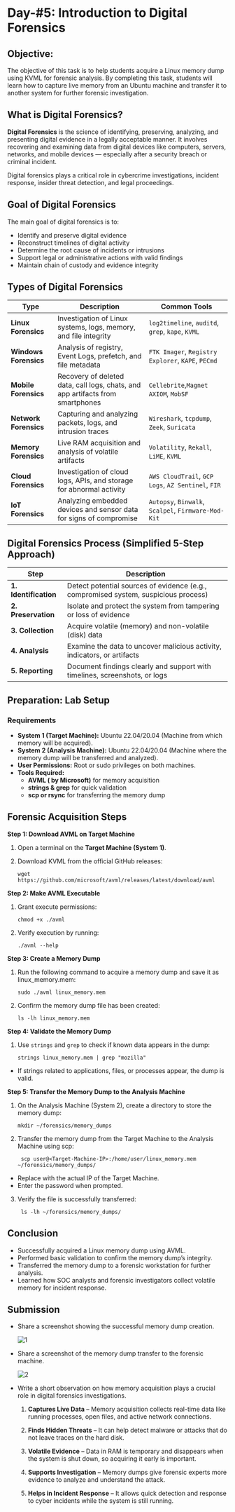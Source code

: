 # Day-#5: Introduction to Digital Forensics

## Objective:
The objective of this task is to help students acquire a Linux memory dump using KVML for forensic analysis. By completing this task, students will learn how to capture live memory from an Ubuntu machine and transfer it to another system for further forensic investigation.

## What is Digital Forensics?
**Digital Forensics** is the science of identifying, preserving, analyzing, and presenting digital evidence in a legally acceptable manner. It involves recovering and examining data from digital devices like computers, servers, networks, and mobile devices — especially after a security breach or criminal incident.

Digital forensics plays a critical role in cybercrime investigations, incident response, insider threat detection, and legal proceedings.

## Goal of Digital Forensics
The main goal of digital forensics is to:

- Identify and preserve digital evidence
- Reconstruct timelines of digital activity
- Determine the root cause of incidents or intrusions
- Support legal or administrative actions with valid findings
- Maintain chain of custody and evidence integrity

## Types of Digital Forensics

|Type	|Description|	Common Tools|
|------|------|------|
|**Linux Forensics**	|Investigation of Linux systems, logs, memory, and file integrity|	`log2timeline`, `auditd`, `grep`, `kape`, `KVML`|
|**Windows Forensics**	|Analysis of registry, Event Logs, prefetch, and file metadata	|`FTK Imager`, `Registry Explorer`, `KAPE`, `PECmd`|
|**Mobile Forensics**	|Recovery of deleted data, call logs, chats, and app artifacts from smartphones	|`Cellebrite`,`Magnet AXIOM`, `MobSF`|
|**Network Forensics**	|Capturing and analyzing packets, logs, and intrusion traces	|`Wireshark`, `tcpdump`, `Zeek`, `Suricata`|
|**Memory Forensics**|	Live RAM acquisition and analysis of volatile artifacts	|`Volatility`, `Rekall`, `LiME`, `KVML`|
|**Cloud Forensics**	|Investigation of cloud logs, APIs, and storage for abnormal activity	|`AWS CloudTrail`, `GCP Logs`, `AZ Sentinel`, `FIR`|
|**IoT Forensics**	|Analyzing embedded devices and sensor data for signs of compromise|	`Autopsy`, `Binwalk`, `Scalpel`, `Firmware-Mod-Kit`|

## Digital Forensics Process (Simplified 5-Step Approach)
|Step	|Description|
|------|------|
|**1. Identification**	|Detect potential sources of evidence (e.g., compromised system, suspicious process)|
|**2. Preservation**	|Isolate and protect the system from tampering or loss of evidence|
|**3. Collection**	|Acquire volatile (memory) and non-volatile (disk) data|
|**4. Analysis**	|Examine the data to uncover malicious activity, indicators, or artifacts|
|**5. Reporting**	|Document findings clearly and support with timelines, screenshots, or logs|

## Preparation: Lab Setup
### Requirements
- **System 1 (Target Machine):** Ubuntu 22.04/20.04 (Machine from which memory will be acquired).
- **System 2 (Analysis Machine):** Ubuntu 22.04/20.04 (Machine where the memory dump will be transferred and analyzed).
- **User Permissions:** Root or sudo privileges on both machines.
- **Tools Required:**
     - **AVML ( by Microsoft)** for memory acquisition
     - **strings & grep** for quick validation
     - **scp or rsync** for transferring the memory dump

## Forensic Acquisition Steps
**Step 1: Download AVML on Target Machine**
1. Open a terminal on the **Target Machine (System 1)**.
2. Download KVML from the official GitHub releases:

       wget https://github.com/microsoft/avml/releases/latest/download/avml

**Step 2: Make AVML Executable**
1. Grant execute permissions:

       chmod +x ./avml

2. Verify execution by running:

       ./avml --help

**Step 3: Create a Memory Dump**

1. Run the following command to acquire a memory dump and save it as linux_memory.mem:

       sudo ./avml linux_memory.mem

2. Confirm the memory dump file has been created:

       ls -lh linux_memory.mem

**Step 4: Validate the Memory Dump**
1. Use `strings` and `grep` to check if known data appears in the dump:

       strings linux_memory.mem | grep "mozilla"

- If strings related to applications, files, or processes appear, the dump is valid.

**Step 5: Transfer the Memory Dump to the Analysis Machine**
1. On the Analysis Machine (System 2), create a directory to store the memory dump:

       mkdir ~/forensics/memory_dumps

2. Transfer the memory dump from the Target Machine to the Analysis Machine using scp:

        scp user@<Target-Machine-IP>:/home/user/linux_memory.mem ~/forensics/memory_dumps/

- Replace with the actual IP of the Target Machine.
- Enter the password when prompted.

3. Verify the file is successfully transferred:

        ls -lh ~/forensics/memory_dumps/

## Conclusion
- Successfully acquired a Linux memory dump using AVML.
- Performed basic validation to confirm the memory dump’s integrity.
- Transferred the memory dump to a forensic workstation for further analysis.
- Learned how SOC analysts and forensic investigators collect volatile memory for incident response.

## Submission
- Share a screenshot showing the successful memory dump creation.

  ![1](https://github.com/user-attachments/assets/7c126cfe-5fbd-45a9-8416-3455e5450337)

- Share a screenshot of the memory dump transfer to the forensic machine.

  ![2](https://github.com/user-attachments/assets/9da5e4b1-e74e-4d7d-85c5-45a6f7ac3f9e)

- Write a short observation on how memory acquisition plays a crucial role in digital forensics investigations.

  1. **Captures Live Data** – Memory acquisition collects real-time data like running processes, open files, and active network connections.

  2. **Finds Hidden Threats** – It can help detect malware or attacks that do not leave traces on the hard disk.

  3. **Volatile Evidence** – Data in RAM is temporary and disappears when the system is shut down, so acquiring it early is important.

  4. **Supports Investigation** – Memory dumps give forensic experts more evidence to analyze and understand the attack.

  5. **Helps in Incident Response** – It allows quick detection and response to cyber incidents while the system is still running.

